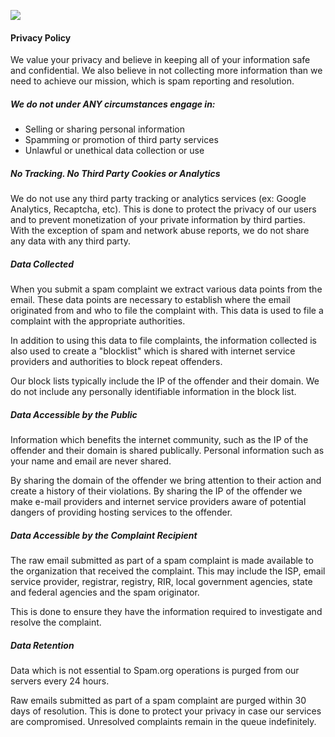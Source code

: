 [![](assets/media/logos/spamlogo-light.svg)](https://www.spam.org/)

#### Privacy Policy

We value your privacy and believe in keeping all of your information safe and confidential. We also believe in not collecting more information than we need to achieve our mission, which is spam reporting and resolution.

##### **We do not under ANY circumstances engage in:**

*   Selling or sharing personal information
*   Spamming or promotion of third party services
*   Unlawful or unethical data collection or use

  

##### **No Tracking. No Third Party Cookies or Analytics**

We do not use any third party tracking or analytics services (ex: Google Analytics, Recaptcha, etc). This is done to protect the privacy of our users and to prevent monetization of your private information by third parties. With the exception of spam and network abuse reports, we do not share any data with any third party.

  

##### **Data Collected**

When you submit a spam complaint we extract various data points from the email. These data points are necessary to establish where the email originated from and who to file the complaint with. This data is used to file a complaint with the appropriate authorities.

In addition to using this data to file complaints, the information collected is also used to create a "blocklist" which is shared with internet service providers and authorities to block repeat offenders.

Our block lists typically include the IP of the offender and their domain. We do not include any personally identifiable information in the block list.

  

##### **Data Accessible by the Public**

Information which benefits the internet community, such as the IP of the offender and their domain is shared publically. Personal information such as your name and email are never shared.

By sharing the domain of the offender we bring attention to their action and create a history of their violations. By sharing the IP of the offender we make e-mail providers and internet service providers aware of potential dangers of providing hosting services to the offender.

  

##### **Data Accessible by the Complaint Recipient**

The raw email submitted as part of a spam complaint is made available to the organization that received the complaint. This may include the ISP, email service provider, registrar, registry, RIR, local government agencies, state and federal agencies and the spam originator.

This is done to ensure they have the information required to investigate and resolve the complaint.

  

##### **Data Retention**

Data which is not essential to Spam.org operations is purged from our servers every 24 hours.

Raw emails submitted as part of a spam complaint are purged within 30 days of resolution. This is done to protect your privacy in case our services are compromised. Unresolved complaints remain in the queue indefinitely.